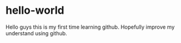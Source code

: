 # hello-world
Hello guys this is my first time learning github. Hopefully improve my understand using github.
